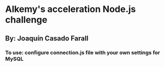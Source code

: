 # Alkemy's acceleration Node.js challenge

## By: Joaquín Casado Farall

### To use: configure connection.js file with your own settings for MySQL
